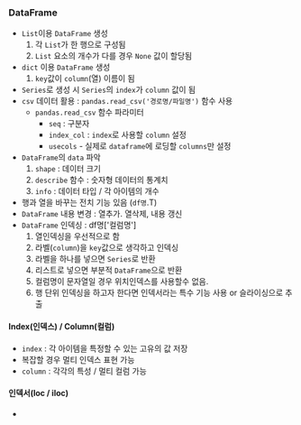 ### DataFrame
- `List`이용 `DataFrame` 생성
  1. 각 `List`가 한 행으로 구성됨
  2. `List` 요소의 개수가 다를 경우 `None` 값이 할당됨
- `dict` 이용 `DataFrame` 생성
  1. `key`값이 `column`(열) 이름이 됨
- `Series`로 생성 시 `Series`의 `index`가 `column` 값이 됨
- `csv` 데이터 활용 : `pandas.read_csv('경로명/파일명')` 함수 사용
   - `pandas.read_csv` 함수 파라미터
     - `seq` : 구분자
     - `index_col` : `index`로 사용할 `column` 설정
     - `usecols` - 실제로 `dataframe`에 로딩할 `columns`만 설정
- `DataFrame`의 `data` 파악
  1. `shape` : 데이터 크기
  2. `describe` 함수 : 숫자형 데이터의 통계치
  3. `info` : 데이터 타입 / 각 아이템의 개수 
- 행과 열을 바꾸는 전치 기능 있음 (`df명`.T)
- `DataFrame` 내용 변경 : 열추가. 열삭제, 내용 갱신
- `DataFrame` 인덱싱 : df명['컬럼명']
  1. 열인덱싱을 우선적으로 함
  2. 라벨(`column`)을 `key`값으로 생각하고 인덱싱
  3. 라벨을 하나를 넣으면 `Series`로 반환
  4. 리스트로 넣으면 부분적 `DataFrame`으로 반환
  5. 컬럼명이 문자열일 경우 위치인덱스를 사용할수 없음.
  6. 행 단위 인덱싱을 하고자 한다면 인덱서라는 특수 기능 사용 or 슬라이싱으로 추출

#### Index(인덱스) / Column(컬럼)
- `index` : 각 아이템을 특정할 수 있는 고유의 값 저장
- 복잡할 경우 멀티 인덱스 표현 가능
- `column` : 각각의 특성 / 멀티 컬럼 가능

#### 인덱서(loc / iloc)
-